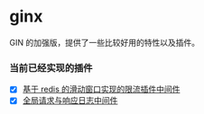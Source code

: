 # ginx
GIN 的加强版，提供了一些比较好用的特性以及插件。

### 当前已经实现的插件
- [x] [基于 redis 的滑动窗口实现的限流插件中间件](./middlewares/ratelimit)
- [x] [全局请求与响应日志中间件](./middlewares/accesslog)